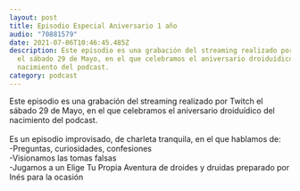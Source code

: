 ```yaml
---
layout: post
title: Episodio Especial Aniversario 1 año
audio: "70881579"
date: 2021-07-06T10:46:45.485Z
description: Este episodio es una grabación del streaming realizado por Twitch
  el sábado 29 de Mayo, en el que celebramos el aniversario droiduídico del
  nacimiento del podcast.
category: podcast
---
```

Este episodio es una grabación del streaming realizado por Twitch el sábado 29 de Mayo, en el que celebramos el aniversario droiduídico del nacimiento del podcast.\
\
Es un episodio improvisado, de charleta tranquila, en el que hablamos de:\
-Preguntas, curiosidades, confesiones\
-Visionamos las tomas falsas\
-Jugamos a un Elige Tu Propia Aventura de droides y druidas preparado por Inés para la ocasión